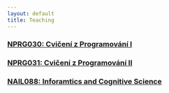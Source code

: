 ```yaml
---
layout: default
title: Teaching
---
```


### <a href="./programovani1.html"><span>NPRG030: Cvičení z Programování I</span></a>
### <a href="./programovani2.html"><span>NPRG031: Cvičení z Programování II</span></a>
### <a href="./ikv.html"><span>NAIL088: Inforamtics and Cognitive Science</span></a>


